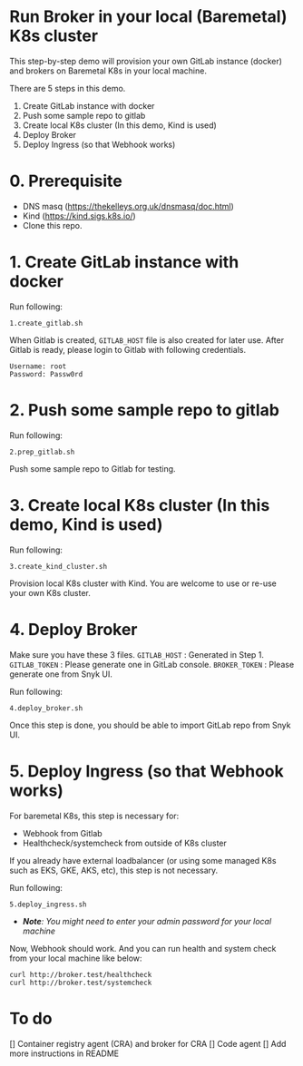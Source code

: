 # Run Broker in your local (Baremetal) K8s cluster

This step-by-step demo will provision your own GitLab instance (docker) and brokers on Baremetal K8s in your local machine.

There are 5 steps in this demo.

1. Create GitLab instance with docker
1. Push some sample repo to gitlab
1. Create local K8s cluster (In this demo, Kind is used)
1. Deploy Broker
1. Deploy Ingress (so that Webhook works)

# 0. Prerequisite
* DNS masq (https://thekelleys.org.uk/dnsmasq/doc.html)
* Kind (https://kind.sigs.k8s.io/)
* Clone this repo.

# 1. Create GitLab instance with docker

Run following:

```
1.create_gitlab.sh
```

When Gitlab is created, `GITLAB_HOST` file is also created for later use.
After Gitlab is ready, please login to Gitlab with following credentials.

```
Username: root
Password: Passw0rd
```

# 2. Push some sample repo to gitlab

Run following:
```
2.prep_gitlab.sh
```

Push some sample repo to Gitlab for testing.

# 3. Create local K8s cluster (In this demo, Kind is used)

Run following:
```
3.create_kind_cluster.sh
```

Provision local K8s cluster with Kind. 
You are welcome to use or re-use your own K8s cluster.

# 4. Deploy Broker

Make sure you have these 3 files.
`GITLAB_HOST` : Generated in Step 1.
`GITLAB_TOKEN` : Please generate one in GitLab console.
`BROKER_TOKEN` : Please generate one from Snyk UI.

Run following:
```
4.deploy_broker.sh
```

Once this step is done, you should be able to import GitLab repo from Snyk UI.


# 5. Deploy Ingress (so that Webhook works)

For baremetal K8s, this step is necessary for:
* Webhook from Gitlab
* Healthcheck/systemcheck from outside of K8s cluster
  
If you already have external loadbalancer (or using some managed K8s such as EKS, GKE, AKS, etc), this step is not necessary.

Run following:
```
5.deploy_ingress.sh 
```

* _**Note**: You might need to enter your admin password for your local machine_

Now, Webhook should work. And you can run health and system check from your local machine like below:

```
curl http://broker.test/healthcheck
curl http://broker.test/systemcheck
```

# To do

[] Container registry agent (CRA) and broker for CRA
[] Code agent
[] Add more instructions in README
